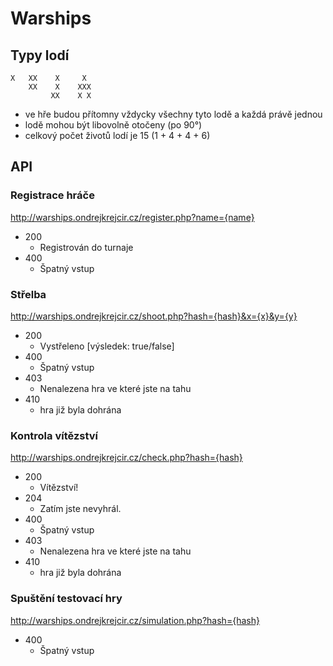 # Warships

## Typy lodí
```
X   XX    X     X
    XX    X    XXX
         XX    X X
```
- ve hře budou přítomny vždycky všechny tyto lodě a každá právě jednou
- lodě mohou být libovolně otočeny (po 90°)
- celkový počet životů lodí je 15 (1 + 4 + 4 + 6)
   
## API
### Registrace hráče       
http://warships.ondrejkrejcir.cz/register.php?name={name}
- 200
    - Registrován do turnaje
- 400
    - Špatný vstup
    
### Střelba
http://warships.ondrejkrejcir.cz/shoot.php?hash={hash}&x={x}&y={y}
- 200
    - Vystřeleno [výsledek: true/false]
- 400
    - Špatný vstup
- 403
    - Nenalezena hra ve které jste na tahu
- 410
    - hra již byla dohrána

### Kontrola vítězství
http://warships.ondrejkrejcir.cz/check.php?hash={hash}
- 200
    - Vítězství!
- 204
    - Zatím jste nevyhrál.
- 400
    - Špatný vstup
- 403
    - Nenalezena hra ve které jste na tahu
- 410
    - hra již byla dohrána
    
### Spuštění testovací hry
http://warships.ondrejkrejcir.cz/simulation.php?hash={hash}
- 400
    - Špatný vstup
